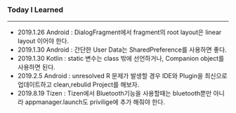 ### Today I Learned

***

* 2019.1.26 Android : DialogFragment에서 fragment의 root layout은 linear layout 이어야 한다.
* 2019.1.30 Android : 간단한 User Data는 SharedPreference를 사용하면 좋다.
* 2019.1.30 Kotlin : static 변수는 class 밖에 선언하거나, Companion object를 사용하면 된다.
* 2019.2.5 Android : unresolved R 문제가 발생할 경우 IDE와 Plugin을 최신으로 업데이트하고 clean,rebulid Project를 해보자.
* 2019.8.19 Tizen : Tizen에서 Bluetooth기능을 사용할때는 bluetooth뿐만 아니라 appmanager.launch도 privilige에 추가 해줘야 한다.
